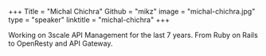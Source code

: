 +++
Title = "Michal Chichra"
Github = "mikz"
image = "michal-chichra.jpg"
type = "speaker"
linktitle = "michal-chichra"
+++

Working on 3scale API Management for the last 7 years. From Ruby on Rails to OpenResty and API Gateway.